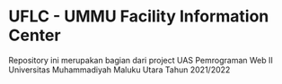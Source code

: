 # UFLC - UMMU Facility Information Center
Repository ini merupakan bagian dari project UAS Pemrograman Web II Universitas Muhammadiyah Maluku Utara Tahun 2021/2022

